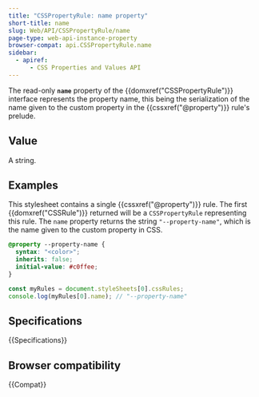 ```yaml
---
title: "CSSPropertyRule: name property"
short-title: name
slug: Web/API/CSSPropertyRule/name
page-type: web-api-instance-property
browser-compat: api.CSSPropertyRule.name
sidebar:
  - apiref:
      - CSS Properties and Values API
---
```


The read-only **`name`** property of the {{domxref("CSSPropertyRule")}} interface represents the property name, this being the serialization of the name given to the custom property in the {{cssxref("@property")}} rule's prelude.

## Value

A string.

## Examples

This stylesheet contains a single {{cssxref("@property")}} rule. The first {{domxref("CSSRule")}} returned will be a `CSSPropertyRule` representing this rule. The `name` property returns the string `"--property-name"`, which is the name given to the custom property in CSS.

```css
@property --property-name {
  syntax: "<color>";
  inherits: false;
  initial-value: #c0ffee;
}
```

```js
const myRules = document.styleSheets[0].cssRules;
console.log(myRules[0].name); // "--property-name"
```

## Specifications

{{Specifications}}

## Browser compatibility

{{Compat}}
